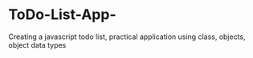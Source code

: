 # ToDo-List-App-
Creating a javascript todo list, practical application using class, objects, object data types
